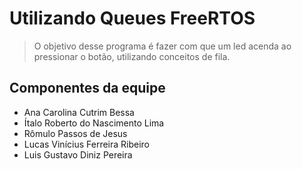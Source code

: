 # Utilizando Queues FreeRTOS
> O objetivo desse programa é fazer com que um led acenda ao pressionar o botão, utilizando conceitos de fila.
## Componentes da equipe
- Ana Carolina Cutrim Bessa
- Ítalo Roberto do Nascimento Lima
- Rômulo Passos de Jesus
- Lucas Vinícius Ferreira Ribeiro
- Luis Gustavo Diniz Pereira
